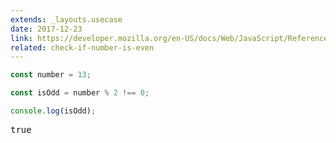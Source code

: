 ```yaml
---
extends: _layouts.usecase
date: 2017-12-23
link: https://developer.mozilla.org/en-US/docs/Web/JavaScript/Reference/Operators/Arithmetic_Operators#Remainder_()
related: check-if-number-is-even
---
```



```javascript
const number = 13;

const isOdd = number % 2 !== 0;

console.log(isOdd);
```
<pre class="output">true</pre>
